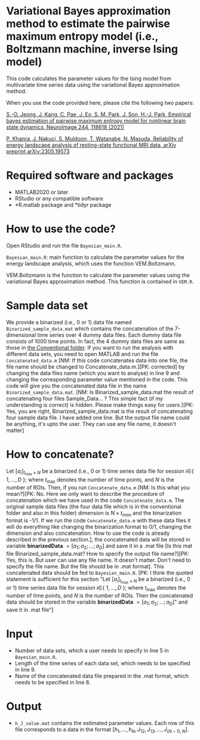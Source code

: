 # Variational Bayes approximation method to estimate the pairwise maximum entropy model (i.e., Boltzmann machine, inverse Ising model)

This code calculates the parameter values for the Ising model from multivariate time series data using the variational Bayes approximation method.

When you use the code provided here, please cite the following two papers:

[S.-O. Jeong, J. Kang, C. Pae, J. Eo, S. M. Park, J. Son, H.-J. Park, Empirical bayes estimation of pairwise maximum entropy model for nonlinear brain state dynamics, NeuroImage 244, 118618 (2021)](https://doi.org/10.1016/j.neuroimage.2021.118618)

[P. Khanra, J. Nakuci, S. Muldoon, T. Watanabe, N. Masuda, Reliability of energy landscape analysis of resting-state functional MRI data, arXiv preprint arXiv:2305.19573](https://arxiv.org/pdf/2305.19573.pdf)

# Required software and packages

- MATLAB2020 or later
- RStudio or any compatible software
- *R.matlab package and *tidyr package

# How to use the code?

Open RStudio and run the file `Bayesian_main.R`.

`Bayesian_main.R`: main function to calculate the parameter values for the energy landscape analysis, which uses the function VEM.Boltzmann.

VEM.Boltzmann is the function to calculate the parameter values using the variational Bayes approximation method. This function is contained in `VEM.R`.

# Sample data set
We provide a binarized (i.e., 0 or 1) data file named `Binarized_sample_data.mat` which contains the concatenation of the 7-dimensional time series over 4 dummy data files. Each dummy data file consists of 1000 time points. In fact, the 4 dummy data files are same as those in [the Conventional folder](https://github.com/pitambarkhanra/energy_landscape_analysis/tree/main/Conventional).
If you want to run the analysis with different data sets, you need to open MATLAB and run the file `Concatenated_data.m` [NM: If this  code concatenates data into one file, the file name should be changed to Concatenate_data.m.][PK: corrected] by changing the data files name (which you want to analyse) in line 9 and changing the corresponding parameter value mentioned in the code. This code will give you the concatenated data file in the name `Binarized_sample_data.mat`.
[NM: Is Binarized_sample_data.mat the result of concatenating four files Sample_Data... ? This simple fact (if my understanding is correct) is hidden. Please make things easy for users.][PK: Yes, you are right, Binarized_sample_data.mat is the result of concatenating four sample data file. I have added one line. But the output file name could be anything, it's upto the user. They can use any file name, it doesn't matter]

# How to concatenate?
Let $[a_i]_ {{t_{\max}\times N}}$ be a binarized (i.e., 0 or 1) time series data file for session $i\in$\{ $1,\dots,D$ \}; where $t_{\max}$ denotes the number of time points, and $N$ is the number of ROIs. Then, if you run `Concatenate_data.m` [NM: Is this what you mean?][PK: No. Here we only want to describe the procedure of concatenation which we have used in the code `Concatenate_data.m`. The original sample data files (the four data file which is in the conventional folder and also in this folder) dimension is $N \times t_{max}$ and the binarization format is -1/1. If we run the code `Concatenate_data.m` with these data files it will do everything like changing the binarization format to 0/1, changing the dimension and also concatenation. How to use the code is already described in the previous section.], the concatenated data will be stored in variable **binarizedData** $=[a_1;a_2; \ldots ;a_D]$ and save it in a .mat file [Is this mat file Binarized_sample_data.mat? How to specify the output file name?][PK: Yes, this is. But user can use any file name. It doesn't matter. Don't need to specify the file name. But the file should be in .mat format]. This concatenated data should be fed to `Bayesian_main.R`.
[PK: I think the quoted statement is sufficient for this section "Let $[a_i]_ {{t_{\max}\times N}}$ be a binarized (i.e., 0 or 1) time series data file for session $i\in$\{ $1,\dots,D$ \}; where $t_{\max}$ denotes the number of time points, and $N$ is the number of ROIs. Then the concatenated data should be stored in the variable **binarizedData** $=[a_1;a_2; \ldots ;a_D]$" and save it in .mat file"]

# Input
- Number of data sets, which a user needs to specify in line 5 in `Bayesian_main.R`.
- Length of the time series of each data set, which needs to be specified in line 9.
- Name of the concatenated data file prepared in the .mat format, which needs to be specified in line 8.

# Output
- `h_J_value.mat` contains the estimated parameter values. Each row of this file corresponds to a data in the format $[h_1, \ldots, h_N,J_{12},J_{13},\ldots,J_{(N-1),N}]$.

